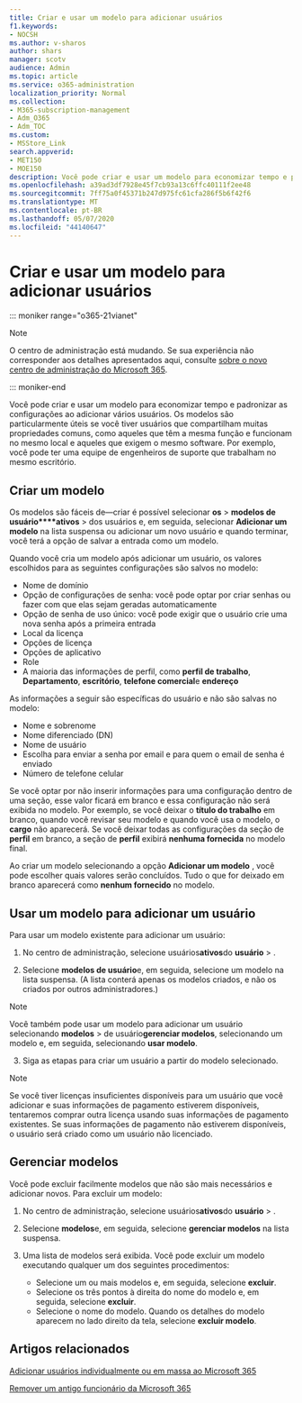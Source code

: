 ```yaml
---
title: Criar e usar um modelo para adicionar usuários
f1.keywords:
- NOCSH
ms.author: v-sharos
author: shars
manager: scotv
audience: Admin
ms.topic: article
ms.service: o365-administration
localization_priority: Normal
ms.collection:
- M365-subscription-management
- Adm_O365
- Adm_TOC
ms.custom:
- MSStore_Link
search.appverid:
- MET150
- MOE150
description: Você pode criar e usar um modelo para economizar tempo e padronizar as configurações ao adicionar vários usuários.
ms.openlocfilehash: a39ad3df7928e45f7cb93a13c6ffc40111f2ee48
ms.sourcegitcommit: 7ff75a0f45371b247d975fc61cfa286f5b6f42f6
ms.translationtype: MT
ms.contentlocale: pt-BR
ms.lasthandoff: 05/07/2020
ms.locfileid: "44140647"
---
```

# <a name="create-and-use-a-template-to-add-users"></a>Criar e usar um modelo para adicionar usuários

::: moniker range="o365-21vianet"

> [!NOTE]
> O centro de administração está mudando. Se sua experiência não corresponder aos detalhes apresentados aqui, consulte [sobre o novo centro de administração do Microsoft 365](https://docs.microsoft.com/microsoft-365/admin/microsoft-365-admin-center-preview?view=o365-21vianet).

::: moniker-end

Você pode criar e usar um modelo para economizar tempo e padronizar as configurações ao adicionar vários usuários. Os modelos são particularmente úteis se você tiver usuários que compartilham muitas propriedades comuns, como aqueles que têm a mesma função e funcionam no mesmo local e aqueles que exigem o mesmo software. Por exemplo, você pode ter uma equipe de engenheiros de suporte que trabalham no mesmo escritório.  

## <a name="create-a-template"></a>Criar um modelo

Os modelos são fáceis de&mdash;criar é possível selecionar **os** > **modelos de usuário****ativos** > dos usuários e, em seguida, selecionar **Adicionar um modelo** na lista suspensa ou adicionar um novo usuário e quando terminar, você terá a opção de salvar a entrada como um modelo.

Quando você cria um modelo após adicionar um usuário, os valores escolhidos para as seguintes configurações são salvos no modelo:

- Nome de domínio
- Opção de configurações de senha: você pode optar por criar senhas ou fazer com que elas sejam geradas automaticamente
- Opção de senha de uso único: você pode exigir que o usuário crie uma nova senha após a primeira entrada
- Local da licença
- Opções de licença
- Opções de aplicativo
- Role
- A maioria das informações de perfil, como **perfil de trabalho**, **Departamento**, **escritório**, **telefone comercial**e **endereço** 

As informações a seguir são específicas do usuário e não são salvas no modelo:

- Nome e sobrenome
- Nome diferenciado (DN)
- Nome de usuário
- Escolha para enviar a senha por email e para quem o email de senha é enviado
- Número de telefone celular

Se você optar por não inserir informações para uma configuração dentro de uma seção, esse valor ficará em branco e essa configuração não será exibida no modelo. Por exemplo, se você deixar o **título do trabalho** em branco, quando você revisar seu modelo e quando você usa o modelo, o **cargo** não aparecerá. Se você deixar todas as configurações da seção de **perfil** em branco, a seção de **perfil** exibirá **nenhuma fornecida** no modelo final.

Ao criar um modelo selecionando a opção **Adicionar um modelo** , você pode escolher quais valores serão concluídos. Tudo o que for deixado em branco aparecerá como **nenhum fornecido** no modelo.

## <a name="use-a-template-to-add-a-user"></a>Usar um modelo para adicionar um usuário

Para usar um modelo existente para adicionar um usuário:

1. No centro de administração, selecione usuários**ativos**do **usuário** > .

2. Selecione **modelos de usuário**e, em seguida, selecione um modelo na lista suspensa. (A lista conterá apenas os modelos criados, e não os criados por outros administradores.)

 > [!NOTE]
 > Você também pode usar um modelo para adicionar um usuário selecionando **modelos** > de usuário**gerenciar modelos**, selecionando um modelo e, em seguida, selecionando **usar modelo**.

3. Siga as etapas para criar um usuário a partir do modelo selecionado.

> [!NOTE]
> Se você tiver licenças insuficientes disponíveis para um usuário que você adicionar e suas informações de pagamento estiverem disponíveis, tentaremos comprar outra licença usando suas informações de pagamento existentes. Se suas informações de pagamento não estiverem disponíveis, o usuário será criado como um usuário não licenciado.

## <a name="manage-templates"></a>Gerenciar modelos

Você pode excluir facilmente modelos que não são mais necessários e adicionar novos. Para excluir um modelo:

1. No centro de administração, selecione usuários**ativos**do **usuário** > .

2. Selecione **modelos**e, em seguida, selecione **gerenciar modelos** na lista suspensa.

3. Uma lista de modelos será exibida. Você pode excluir um modelo executando qualquer um dos seguintes procedimentos:
    - Selecione um ou mais modelos e, em seguida, selecione **excluir**. 
    - Selecione os três pontos à direita do nome do modelo e, em seguida, selecione **excluir**.
    - Selecione o nome do modelo. Quando os detalhes do modelo aparecem no lado direito da tela, selecione **excluir modelo**.

## <a name="related-articles"></a>Artigos relacionados

[Adicionar usuários individualmente ou em massa ao Microsoft 365](add-users.md)

[Remover um antigo funcionário da Microsoft 365](remove-former-employee.md)
  
